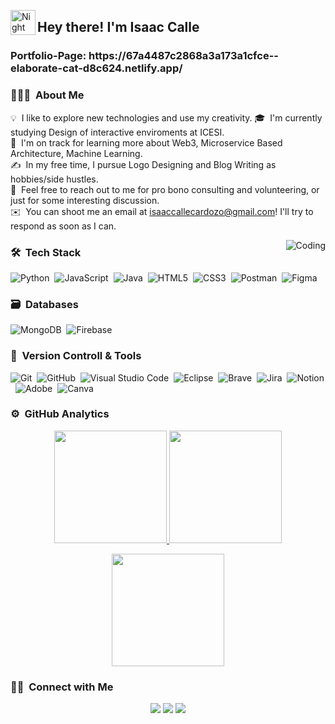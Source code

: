 <img alt="Night Coding" src="./assets/Hand%20Wave.gif" width='40' align="left"/><h2 align="left">Hey there! I'm Isaac Calle</h2>


<h3 align="left">Portfolio-Page: https://67a4487c2868a3a173a1cfce--elaborate-cat-d8c624.netlify.app/</h3>

### 👨🏻‍💻 &nbsp;About Me

💡 &nbsp;I like to explore new technologies and use my creativity.
🎓 &nbsp;I'm currently studying Design of interactive enviroments at ICESI.\
🌱 &nbsp;I'm on track for learning more about Web3, Microservice Based Architecture, Machine Learning.\
✍️ &nbsp;In my free time, I pursue Logo Designing and Blog Writing as hobbies/side hustles.\
💬 &nbsp;Feel free to reach out to me for pro bono consulting and volunteering, or just for some interesting discussion.\
✉️ &nbsp;You can shoot me an email at isaaccallecardozo@gmail.com! I'll try to respond as soon as I can.


<img alt="Coding" src="https://media.giphy.com/media/v1.Y2lkPTc5MGI3NjExOHY0MDBobWk4anR4NWE4N3BuNjc2N2F4YW9idzRpd3UyODMxamxjaCZlcD12MV9naWZzX3NlYXJjaCZjdD1n/1eEH7dQ2xwN95RwGQf/giphy.gif" align="right"/>

### 🛠 &nbsp;Tech Stack

![Python](https://img.shields.io/badge/python-3670A0?style=for-the-badge&logo=python&logoColor=ffdd54)&nbsp;
![JavaScript](https://img.shields.io/badge/javascript-%23323330.svg?style=for-the-badge&logo=javascript&logoColor=%23F7DF1E)&nbsp;
![Java](https://img.shields.io/badge/java-%23ED8B00.svg?style=for-the-badge&logo=java&logoColor=white)&nbsp;
![HTML5](https://img.shields.io/badge/html5-%23E34F26.svg?style=for-the-badge&logo=html5&logoColor=white)&nbsp;
![CSS3](https://img.shields.io/badge/css3-%231572B6.svg?style=for-the-badge&logo=css3&logoColor=white)&nbsp;
![Postman](https://img.shields.io/badge/Postman-FF6C37?style=for-the-badge&logo=postman&logoColor=white)&nbsp;
![Figma](https://img.shields.io/badge/figma-%23F24E1E.svg?style=for-the-badge&logo=figma&logoColor=white)&nbsp;

### 🗃 &nbsp;Databases&nbsp;

![MongoDB](https://img.shields.io/badge/MongoDB-%234ea94b.svg?style=for-the-badge&logo=mongodb&logoColor=white)&nbsp;
![Firebase](https://img.shields.io/badge/Firebase-%23FFCB2F.svg?style=for-the-badge&logo=firebase&logoColor=white)&nbsp;


### 🧰 &nbsp;Version Controll & Tools 

![Git](https://img.shields.io/badge/git-%23F05033.svg?style=for-the-badge&logo=git&logoColor=white)&nbsp;
![GitHub](https://img.shields.io/badge/github-%23121011.svg?style=for-the-badge&logo=github&logoColor=white)&nbsp;
![Visual Studio Code](https://img.shields.io/badge/Visual%20Studio%20Code-0078d7.svg?style=for-the-badge&logo=visual-studio-code&logoColor=white)&nbsp;
![Eclipse](https://img.shields.io/badge/Eclipse-FE7A16.svg?style=for-the-badge&logo=Eclipse&logoColor=white)&nbsp;
![Brave](https://img.shields.io/badge/Brave-FB542B?style=for-the-badge&logo=Brave&logoColor=white)&nbsp;
![Jira](https://img.shields.io/badge/jira-%230A0FFF.svg?style=for-the-badge&logo=jira&logoColor=white)&nbsp;
![Notion](https://img.shields.io/badge/Notion-%23000000.svg?style=for-the-badge&logo=notion&logoColor=white)&nbsp;
![Adobe](https://img.shields.io/badge/adobe-%23FF0000.svg?style=for-the-badge&logo=adobe&logoColor=white)&nbsp;
![Canva](https://img.shields.io/badge/Canva-%2300C4CC.svg?style=for-the-badge&logo=Canva&logoColor=white)&nbsp;

### ⚙️ &nbsp;GitHub Analytics

<p align="center">
  <a href="https://github.com/IsaakuTK">
    <img height="180em" src="https://github-readme-stats-eight-theta.vercel.app/api?username=IsaakuTK&show_icons=true&theme=algolia&include_all_commits=true&count_private=true"/>
  </a>
  <a href="https://github.com/IsaakuTK">
    <img height="180em" src="https://github-readme-stats-eight-theta.vercel.app/api/top-langs/?username=IsaakuTK&layout=compact&langs_count=8&theme=algolia"/>
  </a>
</p>

<p align="center">
  <img height="180em" src="https://github-readme-streak-stats.herokuapp.com/?user=IsaakuTK&theme=dark&hide_border=true"/>
</p>

### 🤝🏻 &nbsp;Connect with Me

<p align="center">
<a href="https://www.linkedin.com/in/ask2001/"><img src="https://img.shields.io/badge/-IsaacCalle-0077B5?style=flat&logo=Linkedin&logoColor=white"/></a>
<a href="mailto:isaaccallecardozo@gmail.com"><img src="https://img.shields.io/badge/-IsaacCalle-D14836?style=flat&logo=Gmail&logoColor=white"/></a>
<a href="https://www.instagram.com/aditya_kanoi123/"><img src="https://img.shields.io/badge/-IsaacCalle-E4405F?style=flat&logo=Instagram&logoColor=white"/></a>
</p>
